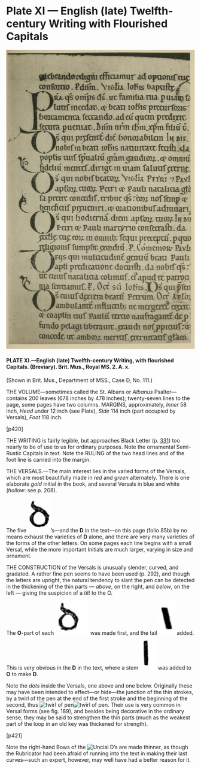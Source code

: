 # Plate XI — English \(late\) Twelfth-century Writing with Flourished Capitals

![Plate XI.&#x2014;English \(late\) Twelfth-century Writing, with flourished Capitals. \(Breviary\). Brit. Mus., Royal MS. 2. A.X.](../.gitbook/assets/i453e-plate_xi.jpg)

#### PLATE XI.—English \(late\) Twelfth-century Writing, with flourished Capitals. \(Breviary\). Brit. Mus., Royal MS. 2. A. x. <a id="plate11-note"></a>

\(Shown in Brit. Mus., Department of MSS., Case D, No. 111.\)

THE VOLUME—sometimes called the St. Albans or _Albanus_ Psalter—contains 200 leaves \(678 inches by 478 inches\); twenty-seven lines to the page, some pages have two columns. MARGINS, approximately, _Inner_ 58 inch, _Head_ under 12 inch \(see Plate\), _Side_ 114 inch \(part occupied by Versals\), _Foot_ 118 inch.

\[p420\]

THE WRITING is fairly legible, but approaches Black Letter \(p. [331](http://www.gutenberg.org/files/47089/47089-h/47089-h.htm#p331)\) too nearly to be of use to us for ordinary purposes. Note the ornamental Semi-Rustic Capitals in text. Note the RULING of the two head lines and of the foot line is carried into the margin.

THE VERSALS.—The main interest lies in the varied forms of the Versals, which are most beautifully made in _red_ and _green_ alternately. There is one elaborate _gold_ initial in the book, and several Versals in blue and white \(_hollow_: see p. 208\).

The five ![](../.gitbook/assets/i420c1.jpg)’s—and the **D** in the text—on this page \(folio 85b\) by no means exhaust the varieties of **D** alone, and there are very many varieties of the forms of the other letters. On some pages each line begins with a small Versal, while the more important Initials are much larger, varying in size and ornament.

THE CONSTRUCTION of the Versals is unusually slender, curved, and gradated. A rather fine pen seems to have been used \(p. 292\), and though the letters are upright, the natural tendency to slant the pen can be detected in the thickening of the thin parts — _above_, on the right, and _below_, on the left — giving the suspicion of a _tilt_ to the O.

The **O**-part of each ![Uncial D](../.gitbook/assets/i420c2.jpg) was made first, and the tail ![tail](../.gitbook/assets/i420c3.jpg) added. This is very obvious in the **D** in the text, where a stem ![stem](../.gitbook/assets/i420c4.jpg) was added to **O** to make **D**.

Note the _dots_ inside the Versals, one above and one below. Originally these may have been intended to effect—or hide—the junction of the thin strokes, by a twirl of the pen at the end of the first stroke and the beginning of the second, thus ![twirl of pen](http://www.gutenberg.org/files/47089/47089-h/images/i420c5.jpg)![twirl of pen](http://www.gutenberg.org/files/47089/47089-h/images/i420eb-6.jpg). Their use is very common in Versal forms \(see fig. 189\), and besides being decorative in the ordinary sense, they may be said to strengthen the thin parts \(much as the weakest part of the loop in an old key was thickened for strength\).

\[p421\]

Note the right-hand Bows of the ![Uncial D](http://www.gutenberg.org/files/47089/47089-h/images/i420c1.jpg)’s are made thinner, as though the Rubricator had been afraid of running into the text in making their last curves—such an expert, however, may well have had a better reason for it.

